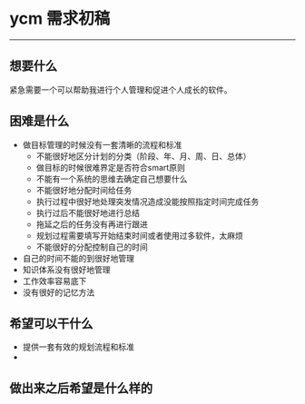 # ycm 需求初稿
---

## 想要什么

紧急需要一个可以帮助我进行个人管理和促进个人成长的软件。

## 困难是什么

* 做目标管理的时候没有一套清晰的流程和标准
	* 不能很好地区分计划的分类（阶段、年、月、周、日、总体）
	* 做目标的时候很难界定是否符合smart原则
	* 不能有一个系统的思维去确定自己想要什么
	* 不能很好地分配时间给任务
	* 执行过程中很好地处理突发情况造成没能按照指定时间完成任务
	* 执行过后不能很好地进行总结
	* 拖延之后的任务没有再进行跟进
	* 规划过程需要填写开始结束时间或者使用过多软件，太麻烦
	* 不能很好的分配控制自己的时间
* 自己的时间不能的到很好地管理
* 知识体系没有很好地管理
* 工作效率容易底下
* 没有很好的记忆方法

## 希望可以干什么

* 提供一套有效的规划流程和标准
* 

## 做出来之后希望是什么样的